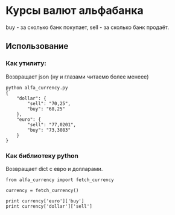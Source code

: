 # Курсы валют альфабанка

buy - за сколько банк покупает, sell - за сколько банк продаёт.

## Использование

### Как утилиту:

Возвращает json (ну и глазами читаемо более менеее)

	python alfa_currency.py 
	{
	    "dollar": {
	        "sell": "70,25", 
	        "buy": "68,25"
	    }, 
	    "euro": {
	        "sell": "77,0201", 
	        "buy": "73,3083"
	    }
	}

### Как библиотеку python

Возвращает dict с евро и долларами.

	from alfa_currency import fetch_currency
	
	currency = fetch_currency()
	
	print currency['euro']['buy']
	print currency['dollar']['sell']

